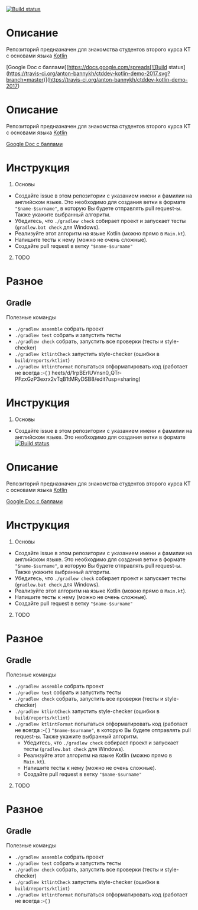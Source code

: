 [![Build status](https://travis-ci.org/anton-bannykh/ctddev-kotlin-demo-2017.svg?branch=master)](https://travis-ci.org/anton-bannykh/ctddev-kotlin-demo-2017)

# Описание

Репозиторий предназначен для знакомства студентов второго курса КТ с основами языка [Kotlin](kotlinlang.org)

[Google Doc c баллами](https://docs.google.com/spreads[![Build status](https://travis-ci.org/anton-bannykh/ctddev-kotlin-demo-2017.svg?branch=master)](https://travis-ci.org/anton-bannykh/ctddev-kotlin-demo-2017)

# Описание

Репозиторий предназначен для знакомства студентов второго курса КТ с основами языка [Kotlin](kotlinlang.org)

[Google Doc c баллами](https://docs.google.com/spreadsheets/d/1rpBErIUVnsn0_QTr-PFzxGzP3exrx2vTqB1tMRyDSB8/edit?usp=sharing)

# Инструкция

1. Основы
  * Создайте issue в этом репозитории с указанием имени и фамилии на английском языке.
    Это необходимо для создания ветки в формате `"$name-$surname"`, в которую Вы будете отправлять pull request-ы.
    Также укажите выбранный алгоритм.
  * Убедитесь, что `./gradlew check` собирает проект и запускает тесты (`gradlew.bat check` для Windows).
  * Реализуйте этот алгоритм на языке Kotlin (можно прямо в `Main.kt`).
  * Напишите тесты к нему (можно не очень сложные).
  * Создайте pull request в ветку `"$name-$surname"`
2. TODO

# Разное

## Gradle

Полезные команды

* `./gradlew assemble` собрать проект
* `./gradlew test` собрать и запустить тесты
* `./gradlew check` собрать, запустить все проверки (тесты и style-checker)
* `./gradlew ktlintCheck` запустить style-checker (ошибки в `build/reports/ktlint`)
* `./gradlew ktlintFormat` попытаться отформатировать код (работает не всегда :-( )
heets/d/1rpBErIUVnsn0_QTr-PFzxGzP3exrx2vTqB1tMRyDSB8/edit?usp=sharing)

# Инструкция

1. Основы
  * Создайте issue в этом репозитории с указанием имени и фамилии на английском языке.
    Это необходимо для создания ветки в формате[![Build status](https://travis-ci.org/anton-bannykh/ctddev-kotlin-demo-2017.svg?branch=master)](https://travis-ci.org/anton-bannykh/ctddev-kotlin-demo-2017)

# Описание

Репозиторий предназначен для знакомства студентов второго курса КТ с основами языка [Kotlin](kotlinlang.org)

[Google Doc c баллами](https://docs.google.com/spreadsheets/d/1rpBErIUVnsn0_QTr-PFzxGzP3exrx2vTqB1tMRyDSB8/edit?usp=sharing)

# Инструкция

1. Основы
  * Создайте issue в этом репозитории с указанием имени и фамилии на английском языке.
    Это необходимо для создания ветки в формате `"$name-$surname"`, в которую Вы будете отправлять pull request-ы.
    Также укажите выбранный алгоритм.
  * Убедитесь, что `./gradlew check` собирает проект и запускает тесты (`gradlew.bat check` для Windows).
  * Реализуйте этот алгоритм на языке Kotlin (можно прямо в `Main.kt`).
  * Напишите тесты к нему (можно не очень сложные).
  * Создайте pull request в ветку `"$name-$surname"`
2. TODO

# Разное

## Gradle

Полезные команды

* `./gradlew assemble` собрать проект
* `./gradlew test` собрать и запустить тесты
* `./gradlew check` собрать, запустить все проверки (тесты и style-checker)
* `./gradlew ktlintCheck` запустить style-checker (ошибки в `build/reports/ktlint`)
* `./gradlew ktlintFormat` попытаться отформатировать код (работает не всегда :-( )
 `"$name-$surname"`, в которую Вы будете отправлять pull request-ы.
    Также укажите выбранный алгоритм.
  * Убедитесь, что `./gradlew check` собирает проект и запускает тесты (`gradlew.bat check` для Windows).
  * Реализуйте этот алгоритм на языке Kotlin (можно прямо в `Main.kt`).
  * Напишите тесты к нему (можно не очень сложные).
  * Создайте pull request в ветку `"$name-$surname"`
2. TODO

# Разное

## Gradle

Полезные команды

* `./gradlew assemble` собрать проект
* `./gradlew test` собрать и запустить тесты
* `./gradlew check` собрать, запустить все проверки (тесты и style-checker)
* `./gradlew ktlintCheck` запустить style-checker (ошибки в `build/reports/ktlint`)
* `./gradlew ktlintFormat` попытаться отформатировать код (работает не всегда :-( )
